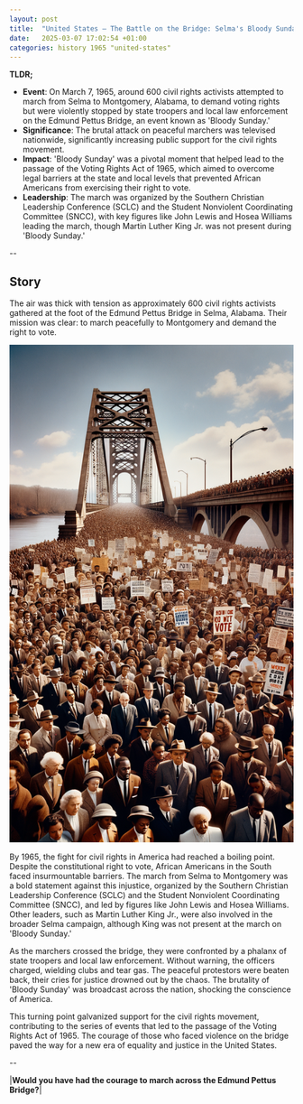 ```yaml
---
layout: post
title:  "United States – The Battle on the Bridge: Selma's Bloody Sunday, 1965"
date:   2025-03-07 17:02:54 +01:00
categories: history 1965 "united-states"
---
```


**TLDR;**
- **Event**: On March 7, 1965, around 600 civil rights activists attempted to march from Selma to Montgomery, Alabama, to demand voting rights but were violently stopped by state troopers and local law enforcement on the Edmund Pettus Bridge, an event known as 'Bloody Sunday.'
- **Significance**: The brutal attack on peaceful marchers was televised nationwide, significantly increasing public support for the civil rights movement.
- **Impact**: 'Bloody Sunday' was a pivotal moment that helped lead to the passage of the Voting Rights Act of 1965, which aimed to overcome legal barriers at the state and local levels that prevented African Americans from exercising their right to vote.
- **Leadership**: The march was organized by the Southern Christian Leadership Conference (SCLC) and the Student Nonviolent Coordinating Committee (SNCC), with key figures like John Lewis and Hosea Williams leading the march, though Martin Luther King Jr. was not present during 'Bloody Sunday.'

--

## Story

The air was thick with tension as approximately 600 civil rights activists gathered at the foot of the Edmund Pettus Bridge in Selma, Alabama. Their mission was clear: to march peacefully to Montgomery and demand the right to vote.

![Image](/assets/images/07_March_f37bf3ee937753ae1794ac5c1161d6b7.png)

By 1965, the fight for civil rights in America had reached a boiling point. Despite the constitutional right to vote, African Americans in the South faced insurmountable barriers. The march from Selma to Montgomery was a bold statement against this injustice, organized by the Southern Christian Leadership Conference (SCLC) and the Student Nonviolent Coordinating Committee (SNCC), and led by figures like John Lewis and Hosea Williams. Other leaders, such as Martin Luther King Jr., were also involved in the broader Selma campaign, although King was not present at the march on 'Bloody Sunday.'

As the marchers crossed the bridge, they were confronted by a phalanx of state troopers and local law enforcement. Without warning, the officers charged, wielding clubs and tear gas. The peaceful protestors were beaten back, their cries for justice drowned out by the chaos. The brutality of 'Bloody Sunday' was broadcast across the nation, shocking the conscience of America.

This turning point galvanized support for the civil rights movement, contributing to the series of events that led to the passage of the Voting Rights Act of 1965. The courage of those who faced violence on the bridge paved the way for a new era of equality and justice in the United States.

--

|**Would you have had the courage to march across the Edmund Pettus Bridge?**|

